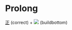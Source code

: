 # Prolong

[正](Kanji/kanji-dict/正.md) (correct) + [![](http://www.kanjidamage.com/assets/radsmall/build-c6a3233dd21991442cf26febb163e51c7156c6c0c03d6d613daf8d96f442768e.jpg)](http://www.kanjidamage.com/kanji/1154-build-%E5%BB%BA) (buildbottom)